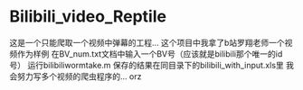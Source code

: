 # Bilibili_video_Reptile
这是一个只能爬取一个视频中弹幕的工程...
这个项目中我拿了b站罗翔老师一个视频作为样例
在BV_num.txt文档中输入一个BV号（应该就是bilibili那个唯一的id号）
运行bilibiliwormtake.m
保存的结果在同目录下的bilibili_with_input.xls里
我会努力写多个视频的爬虫程序的...
orz
